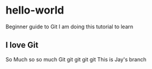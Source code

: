 # hello-world
Beginner guide to Git
I am doing this tutorial to learn
## I love Git
So Much
so so much
Git git git git git
This is Jay's branch
